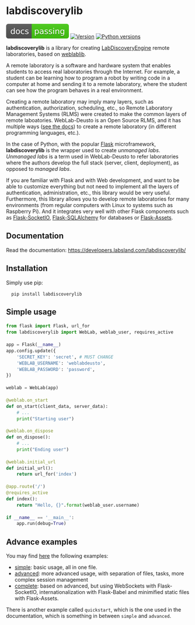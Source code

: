 # labdiscoverylib

[![documentation](https://raw.githubusercontent.com/labsland/labdiscoverylib/0.5.x/docs/source/_static/docs.svg)](https://developers.labsland.com/labdiscoverylib/)
[![Version](https://img.shields.io/pypi/v/labdiscoverylib.svg)](https://pypi.python.org/pypi/labdiscoverylib/)
[![Python versions](https://img.shields.io/pypi/pyversions/labdiscoverylib.svg)](https://pypi.python.org/pypi/labdiscoverylib/)

**labdiscoverylib** is a library for creating [LabDiscoveryEngine](https://github.com/labsland/labdiscoveryengine/) remote laboratories, based on [weblablib](https://developers.labsland.com/weblablib).

A remote laboratory is a software and hardware system that enables students to access real laboratories through the Internet.
For example, a student can be learning how to program a robot by writing code in a computer at home and sending it to a remote laboratory, where the student can see how the program behaves in a real environment.

Creating a remote laboratory may imply many layers, such as authentication, authorization, scheduling, etc., so Remote Laboratory Management Systems (RLMS) were created to make the common layers of remote laboatories.
WebLab-Deusto is an Open Source RLMS, and it has multiple ways ([see the docs](https://weblabdeusto.readthedocs.org)) to create a remote laboratory (in different programming languages, etc.).

In the case of Python, with the popular [Flask](http://flask.pocoo.org) microframework, **labdiscoverylib** is the wrapper used to create *unmanaged labs*.
*Unmanaged labs* is a term used in WebLab-Deusto to refer laboratories where the authors develop the full stack (server, client, deployment), as opposed to *managed labs*.

If you are familiar with Flask and with Web development, and want to be able to customize everything but not need to implement all the layers of authentication, administration, etc., this library would be very useful. Furthermore, this library allows you to develop remote laboratories for many environments (from regular computers with Linux to systems such as Raspberry Pi). And it integrates very well with other Flask components such as [Flask-SocketIO](https://flask-socketio.readthedocs.io/), [Flask-SQLAlchemy](http://flask-sqlalchemy.pocoo.org/) for databases or [Flask-Assets](https://flask-assets.readthedocs.io/).

## Documentation

Read the documentation: https://developers.labsland.com/labdiscoverylib/

## Installation

Simply use pip:
```
  pip install labdiscoverylib
```

## Simple usage

```python
from flask import Flask, url_for
from labdiscoverylib import WebLab, weblab_user, requires_active

app = Flask(__name__)
app.config.update({
    'SECRET_KEY': 'secret', # MUST CHANGE
    'WEBLAB_USERNAME': 'weblabdeusto',
    'WEBLAB_PASSWORD': 'password',
})

weblab = WebLab(app)

@weblab.on_start
def on_start(client_data, server_data):
    # ...
    print("Starting user")

@weblab.on_dispose
def on_dispose():
    # ...
    print("Ending user")

@weblab.initial_url
def initial_url():
    return url_for('index')

@app.route('/')
@requires_active
def index():
    return "Hello, {}".format(weblab_user.username)

if __name__ == '__main__':
    app.run(debug=True)
```

## Advance examples

You may find [here](https://github.com/labsland/labdiscoverylib/tree/master/examples) the following examples:
 * [simple](https://github.com/labsland/labdiscoverylib/tree/master/examples/simple): basic usage, all in one file.
 * [advanced](https://github.com/labsland/labdiscoverylib/tree/master/examples/advanced): more advanced usage, with separation of files, tasks, more complex session management
 * [complete](https://github.com/labsland/labdiscoverylib/tree/master/examples/complete): based on advanced, but using WebSockets with Flask-SocketIO, internationalization with Flask-Babel and minimified static files with Flask-Assets.

There is another example called ``quickstart``, which is the one used in the documentation, which is something in between ``simple`` and ``advanced``.
